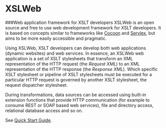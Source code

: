 # XSLWeb
###Web application framework for XSLT developers
XSLWeb is an open source and free to use web development framework for XSLT developers. It is based on concepts similar to frameworks like [Cocoon](http://cocoon.apache.org/) and [Servlex](http://servlex.net/), but aims to be more easily accessible and pragmatic. 

Using XSLWeb, XSLT developers can develop both web applications (dynamic websites) and web services. In essence, an XSLWeb web application is a set of XSLT stylesheets that transform an XML representation of the HTTP request (the *Request XML*) to an XML representation of the HTTP response (the *Response XML*). Which specific XSLT stylesheet or pipeline of XSLT stylesheets must be executed for a particular HTTP request is governed by another XSLT stylesheet, the request dispatcher stylesheet.

During transformations, data sources can be accessed using built-in extension functions that provide HTTP communication (for example to consume REST or SOAP based web services), file and directory access, relational database access and so on.

See [Quick Start Guide](https://github.com/Armatiek/xslweb/blob/master/docs/XSLWeb_1_1_Quick_Start.pdf).